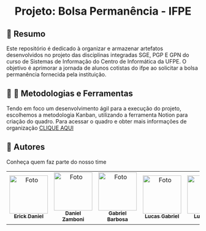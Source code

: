 <h1 align="center"> Projeto: Bolsa Permanência - IFPE </h1>

## 📜 Resumo
Este repositório é dedicado à organizar e armazenar artefatos desenvolvidos no projeto das disciplinas integradas SGE, PGP E GPN do curso de Sistemas de Informação do Centro de Informática da UFPE. O objetivo é aprimorar a jornada de alunos cotistas do ifpe ao solicitar a bolsa permanência fornecida pela instituição.

## 📗 🔨 Metodologias e Ferramentas
Tendo em foco um desenvolvimento ágil para a execução do projeto, escolhemos a metodologia Kanban, utilizando a ferramenta Notion para criação do quadro. Para acessar o quadro e obter mais informações de organização [CLIQUE AQUI](https://twilight-cotija-748.notion.site/Projeto-Bolsa-Perman-ncia-IFPE-15f5ab980c204028a1869dc5846b7390)


## 🤝 Autores

Conheça quem faz parte do nosso time

<table>
  <tr>
    <td align="center">
      <a href="https://github.com/erickdan1" title="defina o titulo do link">
        <img src="https://avatars.githubusercontent.com/u/115114338?v=4" width="100px;" alt="Foto"/><br>
        <sub>
          <b>Erick Daniel</b>
        </sub>
      </a>
    </td>
    <td align="center">
      <a href="https://github.com/Daniel412201" title="defina o titulo do link">
        <img src="https://avatars.githubusercontent.com/u/97963647?v=4" width="100px;" alt="Foto"/><br>
        <sub>
          <b>Daniel Zamboni</b>
        </sub>
      </a>
    </td>
    <td align="center">
      <a href="https://github.com/gabbrbsCIn" title="defina o titulo do link">
        <img src="https://avatars.githubusercontent.com/u/114198656?v=4" width="100px;" alt="Foto"/><br>
        <sub>
          <b>Gabriel Barbosa</b>
        </sub>
      </a>
    </td>
    <td align="center">
      <a href="https://github.com/LucasGaab" title="defina o titulo do link">
        <img src="https://avatars.githubusercontent.com/u/94190622?v=4" width="100px;" alt="Foto"/><br>
        <sub>
          <b>Lucas Gabriel</b>
        </sub>
      </a>
    </td>
     <td align="center">
      <a href="https://github.com/luisfv10" title="defina o titulo do link">
        <img src="https://avatars.githubusercontent.com/u/110510265?v=4" width="100px;" alt="Foto"/><br>
        <sub>
          <b>Luis Filipe</b>
        </sub>
      </a>
    </td>
    <td align="center">
      <a href="https://github.com/clarabarretto" title="defina o titulo do link">
        <img src="https://avatars.githubusercontent.com/u/111030247?v=4" width="100px;" alt="Foto"/><br>
        <sub>
          <b>Maria Clara</b>
        </sub>
      </a>
    </td>
  </tr>
</table>
